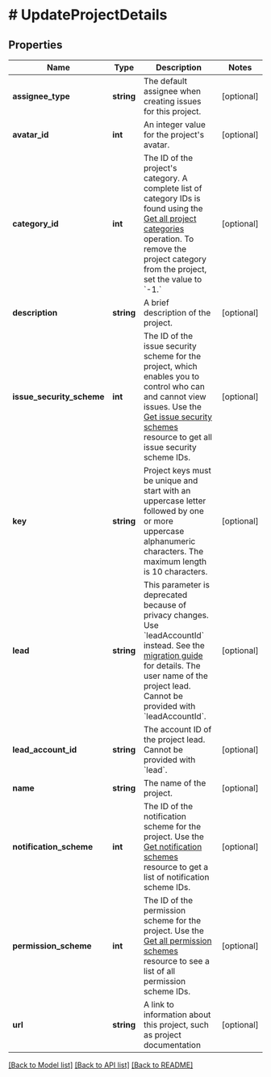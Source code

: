 # # UpdateProjectDetails

## Properties

Name | Type | Description | Notes
------------ | ------------- | ------------- | -------------
**assignee_type** | **string** | The default assignee when creating issues for this project. | [optional]
**avatar_id** | **int** | An integer value for the project&#39;s avatar. | [optional]
**category_id** | **int** | The ID of the project&#39;s category. A complete list of category IDs is found using the [Get all project categories](#api-rest-api-2-projectCategory-get) operation. To remove the project category from the project, set the value to &#x60;-1.&#x60; | [optional]
**description** | **string** | A brief description of the project. | [optional]
**issue_security_scheme** | **int** | The ID of the issue security scheme for the project, which enables you to control who can and cannot view issues. Use the [Get issue security schemes](#api-rest-api-2-issuesecurityschemes-get) resource to get all issue security scheme IDs. | [optional]
**key** | **string** | Project keys must be unique and start with an uppercase letter followed by one or more uppercase alphanumeric characters. The maximum length is 10 characters. | [optional]
**lead** | **string** | This parameter is deprecated because of privacy changes. Use &#x60;leadAccountId&#x60; instead. See the [migration guide](https://developer.atlassian.com/cloud/jira/platform/deprecation-notice-user-privacy-api-migration-guide/) for details. The user name of the project lead. Cannot be provided with &#x60;leadAccountId&#x60;. | [optional]
**lead_account_id** | **string** | The account ID of the project lead. Cannot be provided with &#x60;lead&#x60;. | [optional]
**name** | **string** | The name of the project. | [optional]
**notification_scheme** | **int** | The ID of the notification scheme for the project. Use the [Get notification schemes](#api-rest-api-2-notificationscheme-get) resource to get a list of notification scheme IDs. | [optional]
**permission_scheme** | **int** | The ID of the permission scheme for the project. Use the [Get all permission schemes](#api-rest-api-2-permissionscheme-get) resource to see a list of all permission scheme IDs. | [optional]
**url** | **string** | A link to information about this project, such as project documentation | [optional]

[[Back to Model list]](../../README.md#models) [[Back to API list]](../../README.md#endpoints) [[Back to README]](../../README.md)
